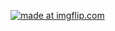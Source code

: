


<a href="https://imgflip.com/gif/25o1em"><img src="https://i.imgflip.com/25o1em.gif" title="made at imgflip.com"/></a>

